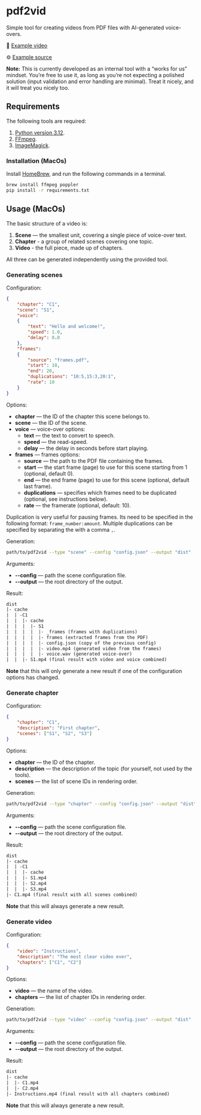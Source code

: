 
# pdf2vid

Simple tool for creating videos from PDF files with AI-generated voice-overs.

🎥 [Example video](https://www.youtube.com/watch?v=BMgJ4wZbCWg)

⚙️ [Example source](https://github.com/MaskingTechnology/jitar/tree/main/videos/introduction)

**Note:** This is currently developed as an internal tool with a “works for us” mindset. You’re free to use it, as long as you’re not expecting a polished solution (input validation and error handling are minimal). Treat it nicely, and it will treat you nicely too.

## Requirements

The following tools are required:

1. [Python version 3.12](https://www.python.org).
1. [FFmpeg](https://www.ffmpeg.org).
1. [ImageMagick](https://imagemagick.org).

### Installation (MacOs)

Install [HomeBrew](https://brew.sh/), and run the following commands in a terminal.

```bash
brew install ffmpeg poppler
pip install -r requirements.txt
```

## Usage (MacOs)

The basic structure of a video is:

1. **Scene** — the smallest unit, covering a single piece of voice-over text.
1. **Chapter** - a group of related scenes covering one topic.
1. **Video** - the full piece, made up of chapters.

All three can be generated independently using the provided tool.

### Generating scenes

Configuration:

```json
{
    "chapter": "C1",
    "scene": "S1",
    "voice":
    {
        "text": "Hello and welcome!",
        "speed": 1.0,
        "delay": 0.0
    },
    "frames":
    {
        "source": "frames.pdf",
        "start": 10,
        "end": 20,
        "duplications": "10:5,15:3,20:1",
        "rate": 10
    }
}
```

Options:

* **chapter** — the ID of the chapter this scene belongs to.
* **scene** — the ID of the scene.
* **voice** — voice-over options:
  * **text** — the text to convert to speech.
  * **speed** — the read-speed.
  * **delay** — the delay in seconds before start playing.
* **frames** — frames options:
  * **source** — the path to the PDF file containing the frames.
  * **start** — the start frame (page) to use for this scene starting from 1 (optional, default 0).
  * **end** — the end frame (page) to use for this scene (optional, default last frame).
  * **duplications** — specifies which frames need to be duplicated (optional, see instructions below).
  * **rate** — the framerate (optional, default: 10).

Duplication is very useful for pausing frames. Its need to be specified in the following format: `frame_number:amount`. Multiple duplications can be specified by separating the with a comma `,`.

Generation:

```bash
path/to/pdf2vid --type "scene" --config "config.json" --output "dist"
```

Arguments:

* **--config** — path the scene configuration file.
* **--output** — the root directory of the output.

Result:

```txt
dist
|- cache
|  | -C1
|  |  |- cache
|  |  |  |- S1
|  |  |  |  |- _frames (frames with duplications)
|  |  |  |  |- frames (extracted frames from the PDF)
|  |  |  |  |- config.json (copy of the previous config)
|  |  |  |  |- video.mp4 (generated video from the frames)
|  |  |  |  |- voice.wav (generated voice-over)
|  |  |- S1.mp4 (final result with video and voice combined)
```

**Note** that this will only generate a new result if one of the configuration options has changed.

### Generate chapter

Configuration:

```json
{
    "chapter": "C1",
    "description": "First chapter",
    "scenes": ["S1", "S2", "S3"]
}
```

Options:

* **chapter** — the ID of the chapter.
* **description** — the description of the topic (for yourself, not used by the tools).
* **scenes** — the list of scene IDs in rendering order.

Generation:

```bash
path/to/pdf2vid --type "chapter" --config "config.json" --output "dist"
```

Arguments:

* **--config** — path the scene configuration file.
* **--output** — the root directory of the output.

Result:

```txt
dist
|- cache
|  | -C1
|  |  |- cache
|  |  |- S1.mp4
|  |  |- S2.mp4
|  |  |- S3.mp4
|- C1.mp4 (final result with all scenes combined)
```

**Note** that this will always generate a new result.

### Generate video

Configuration:

```json
{
    "video": "Instructions",
    "description": "The most clear video ever",
    "chapters": ["C1", "C2"]
}
```

Options:

* **video** — the name of the video.
* **chapters** — the list of chapter IDs in rendering order.

Generation:

```bash
path/to/pdf2vid --type "video" --config "config.json" --output "dist"
```

Arguments:

* **--config** — path the scene configuration file.
* **--output** — the root directory of the output.

Result:

```txt
dist
|- cache
|  |- C1.mp4
|  |- C2.mp4
|- Instructions.mp4 (final result with all chapters combined)
```

**Note** that this will always generate a new result.
